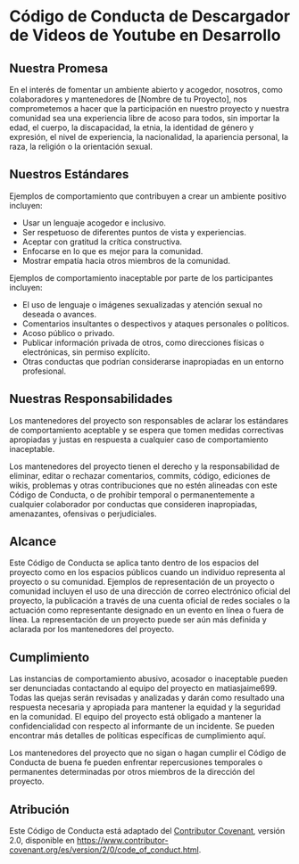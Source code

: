 # Código de Conducta de Descargador de Videos de Youtube en Desarrollo

## Nuestra Promesa

En el interés de fomentar un ambiente abierto y acogedor, nosotros, como colaboradores y mantenedores de [Nombre de tu Proyecto], nos comprometemos a hacer que la participación en nuestro proyecto y nuestra comunidad sea una experiencia libre de acoso para todos, sin importar la edad, el cuerpo, la discapacidad, la etnia, la identidad de género y expresión, el nivel de experiencia, la nacionalidad, la apariencia personal, la raza, la religión o la orientación sexual.

## Nuestros Estándares

Ejemplos de comportamiento que contribuyen a crear un ambiente positivo incluyen:

- Usar un lenguaje acogedor e inclusivo.
- Ser respetuoso de diferentes puntos de vista y experiencias.
- Aceptar con gratitud la crítica constructiva.
- Enfocarse en lo que es mejor para la comunidad.
- Mostrar empatía hacia otros miembros de la comunidad.

Ejemplos de comportamiento inaceptable por parte de los participantes incluyen:

- El uso de lenguaje o imágenes sexualizadas y atención sexual no deseada o avances.
- Comentarios insultantes o despectivos y ataques personales o políticos.
- Acoso público o privado.
- Publicar información privada de otros, como direcciones físicas o electrónicas, sin permiso explícito.
- Otras conductas que podrían considerarse inapropiadas en un entorno profesional.

## Nuestras Responsabilidades

Los mantenedores del proyecto son responsables de aclarar los estándares de comportamiento aceptable y se espera que tomen medidas correctivas apropiadas y justas en respuesta a cualquier caso de comportamiento inaceptable.

Los mantenedores del proyecto tienen el derecho y la responsabilidad de eliminar, editar o rechazar comentarios, commits, código, ediciones de wikis, problemas y otras contribuciones que no estén alineadas con este Código de Conducta, o de prohibir temporal o permanentemente a cualquier colaborador por conductas que consideren inapropiadas, amenazantes, ofensivas o perjudiciales.

## Alcance

Este Código de Conducta se aplica tanto dentro de los espacios del proyecto como en los espacios públicos cuando un individuo representa al proyecto o su comunidad. Ejemplos de representación de un proyecto o comunidad incluyen el uso de una dirección de correo electrónico oficial del proyecto, la publicación a través de una cuenta oficial de redes sociales o la actuación como representante designado en un evento en línea o fuera de línea. La representación de un proyecto puede ser aún más definida y aclarada por los mantenedores del proyecto.

## Cumplimiento

Las instancias de comportamiento abusivo, acosador o inaceptable pueden ser denunciadas contactando al equipo del proyecto en matiasjaime699. Todas las quejas serán revisadas y analizadas y darán como resultado una respuesta necesaria y apropiada para mantener la equidad y la seguridad en la comunidad. El equipo del proyecto está obligado a mantener la confidencialidad con respecto al informante de un incidente. Se pueden encontrar más detalles de políticas específicas de cumplimiento aquí.

Los mantenedores del proyecto que no sigan o hagan cumplir el Código de Conducta de buena fe pueden enfrentar repercusiones temporales o permanentes determinadas por otros miembros de la dirección del proyecto.

## Atribución

Este Código de Conducta está adaptado del [Contributor Covenant][homepage], versión 2.0, disponible en https://www.contributor-covenant.org/es/version/2/0/code_of_conduct.html.

[homepage]: https://www.contributor-covenant.org
